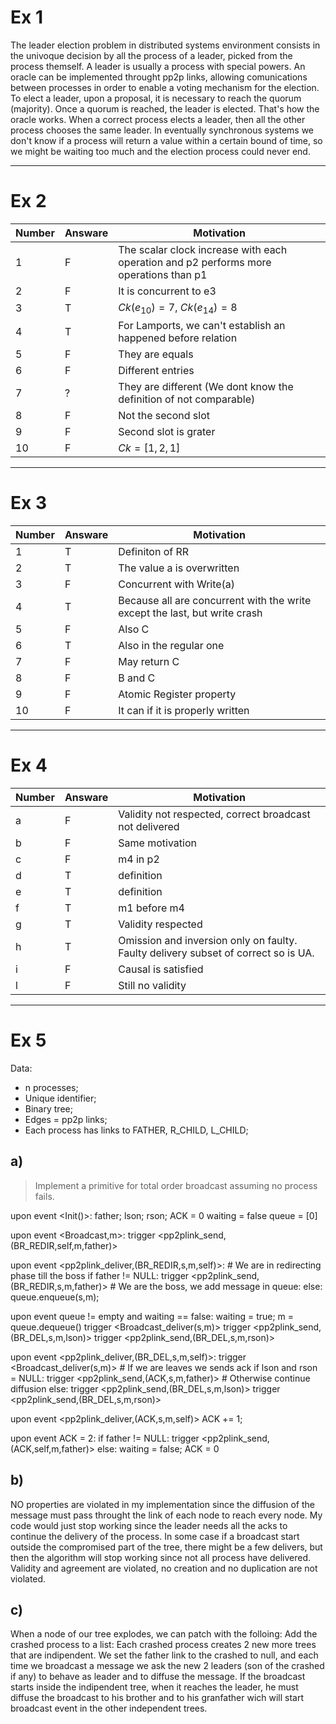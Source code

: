 # Ex 1

The leader election problem in distributed systems environment consists in the univoque decision by all the process of a leader, picked from the process themself.
A leader is usually a process with special powers.
An oracle can be implemented throught pp2p links, allowing comunications between processes in order to enable a voting mechanism for the election. To elect a leader, upon a proposal, it is necessary to reach the quorum (majority). Once a quorum is reached, the leader is elected. That's how the oracle works. When a correct process elects a leader, then all the other process chooses the same leader. In eventually synchronous systems we don't know if a process will return a value within a certain bound of time, so we might be waiting too much and the election process could never end.

---
# Ex 2

| Number | Answare | Motivation                                                                            |
| ------ | ------- | ------------------------------------------------------------------------------------- |
| 1      | F       | The scalar clock increase with each operation and p2 performs more operations than p1 |
| 2      | F       | It is concurrent to e3                                                                |
| 3      | T       | $Ck(e_{10}) = 7,\ Ck(e_{14}) = 8$                                                     |
| 4      | T       | For Lamports, we can't establish an happened before relation                          |
| 5      | F       | They are equals                                                                       |
| 6      | F       | Different entries                                                                     |
| 7      | ?       | They are different (We dont know the definition of not comparable)                    |
| 8      | F       | Not the second slot                                                                   |
| 9      | F       | Second slot is grater                                                                 |
| 10     | F       | $Ck = [1,2,1]$                                                                        |

---
# Ex 3

| Number | Answare | Motivation                                                                 |
| ------ | ------- | -------------------------------------------------------------------------- |
| 1      | T       | Definiton of RR                                                            |
| 2      | T       | The value a is overwritten                                                 |
| 3      | F       | Concurrent with Write(a)                                                   |
| 4      | T       | Because all are concurrent with the write except the last, but write crash |
| 5      | F       | Also C                                                                     |
| 6      | T       | Also in the regular one                                                    |
| 7      | F       | May return C                                                               |
| 8      | F       | B and C                                                                    |
| 9      | F       | Atomic Register property                                                   |
| 10     | F       | It can if it is properly written                                           |

---
# Ex 4

| Number | Answare | Motivation                                                                         |
| ------ | ------- | ---------------------------------------------------------------------------------- |
| a      | F       | Validity not respected, correct broadcast not delivered                            |
| b      | F       | Same motivation                                                                    |
| c      | F       | m4 in p2                                                                           |
| d      | T       | definition                                                                         |
| e      | T       | definition                                                                         |
| f      | T       | m1 before m4                                                                       |
| g      | T       | Validity respected                                                                 |
| h      | T       | Omission and inversion only on faulty. Faulty delivery subset of correct so is UA. |
| i      | F       | Causal is satisfied                                                                |
| l      | F       | Still no validity                                                                  |

---
# Ex 5

Data:
- n processes;
- Unique identifier;
- Binary tree;
- Edges = pp2p links;
- Each process has links to FATHER, R_CHILD, L_CHILD;

## **a)**

> Implement a primitive for total order broadcast assuming no process fails.

upon event <Init()>:
	father;
	 lson;
	 rson;
	 ACK = 0
	 waiting = false
	 queue = [0]

upon event <Broadcast,m>:
	trigger <pp2plink_send,(BR_REDIR,self,m,father)>

upon event <pp2plink_deliver,(BR_REDIR,s,m,self)>:
	# We are in redirecting phase till the boss
	if father != NULL:
		 trigger <pp2plink_send,(BR_REDIR,s,m,father)>
	# We are the boss, we add message in queue:
	else:
		queue.enqueue(s,m);

upon event queue != empty and waiting == false:
	waiting = true;
	m = queue.dequeue()
	trigger <Broadcast_deliver(s,m)>
	trigger <pp2plink_send,(BR_DEL,s,m,lson)>
	trigger <pp2plink_send,(BR_DEL,s,m,rson)>

upon event <pp2plink_deliver,(BR_DEL,s,m,self)>:
	trigger <Broadcast_deliver(s,m)>
	# If we are leaves we sends ack
	if lson and rson = NULL:
		trigger <pp2plink_send,(ACK,s,m,father)>
	# Otherwise continue diffusion
	else:
		trigger <pp2plink_send,(BR_DEL,s,m,lson)>
		trigger <pp2plink_send,(BR_DEL,s,m,rson)>

upon event <pp2plink_deliver,(ACK,s,m,self)>
	ACK += 1;

upon event ACK = 2:
	if father != NULL:
		trigger <pp2plink_send,(ACK,self,m,father)>
	else:
		waiting = false;
	ACK = 0

## **b)**
NO properties are violated in my implementation since the diffusion of the message must pass throught the link of each node to reach every node. My code would just stop working since the leader needs all the acks to continue the delivery of the process. In some case if a broadcast start outside the compromised part of the tree, there might be a few delivers, but then the algorithm will stop working since not all process have delivered.
Validity and agreement are violated, no creation and no duplication are not violated.

## **c)**

When a node of our tree explodes, we can patch with the folloing:
Add the crashed process to a list: Each crashed process creates 2 new more trees that are indipendent. We set the father link to the crashed to null, and each time we broadcast a message we ask the new 2 leaders (son of the crashed if any) to behave as leader and to diffuse the message. If the broadcast starts inside the indipendent tree, when it reaches the leader, he must diffuse the broadcast to his brother and to his granfather wich will start broadcast event in the other independent trees.